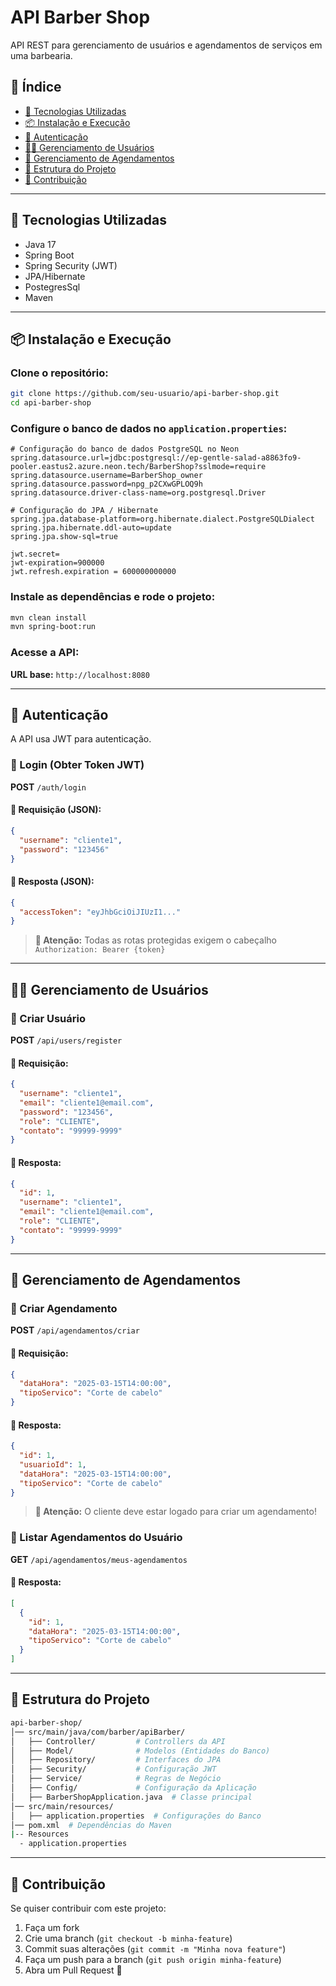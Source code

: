 # API Barber Shop

API REST para gerenciamento de usuários e agendamentos de serviços em uma barbearia.

## 📜 Índice
- [🚀 Tecnologias Utilizadas](#-tecnologias-utilizadas)
- [📦 Instalação e Execução](#-instalação-e-execução)
- [🔑 Autenticação](#-autenticação)
- [🧑‍💼 Gerenciamento de Usuários](#-gerenciamento-de-usuários)
- [📅 Gerenciamento de Agendamentos](#-gerenciamento-de-agendamentos)
- [📂 Estrutura do Projeto](#-estrutura-do-projeto)
- [📌 Contribuição](#-contribuição)

---

## 🚀 Tecnologias Utilizadas

- Java 17
- Spring Boot
- Spring Security (JWT)
- JPA/Hibernate
- PostegresSql
- Maven

---

## 📦 Instalação e Execução

### Clone o repositório:

```sh
git clone https://github.com/seu-usuario/api-barber-shop.git
cd api-barber-shop
```

### Configure o banco de dados no `application.properties`:

```properties
# Configuração do banco de dados PostgreSQL no Neon
spring.datasource.url=jdbc:postgresql://ep-gentle-salad-a8863fo9-pooler.eastus2.azure.neon.tech/BarberShop?sslmode=require
spring.datasource.username=BarberShop_owner
spring.datasource.password=npg_p2CXwGPLOQ9h
spring.datasource.driver-class-name=org.postgresql.Driver
```
```properties
# Configuração do JPA / Hibernate
spring.jpa.database-platform=org.hibernate.dialect.PostgreSQLDialect
spring.jpa.hibernate.ddl-auto=update
spring.jpa.show-sql=true

jwt.secret=
jwt-expiration=900000
jwt.refresh.expiration = 600000000000
```
### Instale as dependências e rode o projeto:

```sh
mvn clean install
mvn spring-boot:run
```

### Acesse a API:

**URL base:** `http://localhost:8080`

---

## 🔑 Autenticação

A API usa JWT para autenticação.

### 🔹 Login (Obter Token JWT)
**POST** `/auth/login`

#### 📌 Requisição (JSON):
```json
{
  "username": "cliente1",
  "password": "123456"
}
```

#### 📌 Resposta (JSON):
```json
{
  "accessToken": "eyJhbGciOiJIUzI1..."
}
```

> **🔔 Atenção:** Todas as rotas protegidas exigem o cabeçalho `Authorization: Bearer {token}`

---

## 🧑‍💼 Gerenciamento de Usuários

### 🔹 Criar Usuário
**POST** `/api/users/register`

#### 📌 Requisição:
```json
{
  "username": "cliente1",
  "email": "cliente1@email.com",
  "password": "123456",
  "role": "CLIENTE",
  "contato": "99999-9999"
}
```

#### 📌 Resposta:
```json
{
  "id": 1,
  "username": "cliente1",
  "email": "cliente1@email.com",
  "role": "CLIENTE",
  "contato": "99999-9999"
}
```

---

## 📅 Gerenciamento de Agendamentos

### 🔹 Criar Agendamento
**POST** `/api/agendamentos/criar`

#### 📌 Requisição:
```json
{
  "dataHora": "2025-03-15T14:00:00",
  "tipoServico": "Corte de cabelo"
}
```

#### 📌 Resposta:
```json
{
  "id": 1,
  "usuarioId": 1,
  "dataHora": "2025-03-15T14:00:00",
  "tipoServico": "Corte de cabelo"
}
```

> **🚨 Atenção:** O cliente deve estar logado para criar um agendamento!

### 🔹 Listar Agendamentos do Usuário
**GET** `/api/agendamentos/meus-agendamentos`

#### 📌 Resposta:
```json
[
  {
    "id": 1,
    "dataHora": "2025-03-15T14:00:00",
    "tipoServico": "Corte de cabelo"
  }
]
```

---

## 📂 Estrutura do Projeto

```bash
api-barber-shop/
│── src/main/java/com/barber/apiBarber/
│   ├── Controller/         # Controllers da API
│   ├── Model/              # Modelos (Entidades do Banco)
│   ├── Repository/         # Interfaces do JPA
│   ├── Security/           # Configuração JWT
│   ├── Service/            # Regras de Negócio
│   ├── Config/             # Configuração da Aplicação
│   ├── BarberShopApplication.java  # Classe principal
│── src/main/resources/
│   ├── application.properties  # Configurações do Banco
│── pom.xml  # Dependências do Maven
|-- Resources
  - application.properties
```

---

## 📌 Contribuição

Se quiser contribuir com este projeto:

1. Faça um fork
2. Crie uma branch (`git checkout -b minha-feature`)
3. Commit suas alterações (`git commit -m "Minha nova feature"`)
4. Faça um push para a branch (`git push origin minha-feature`)
5. Abra um Pull Request 🚀
```

